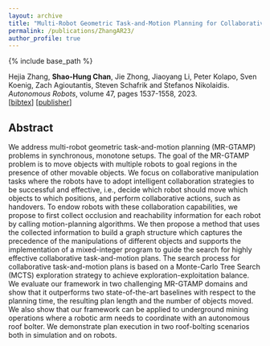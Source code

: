 ```yaml
---
layout: archive
title: "Multi-Robot Geometric Task-and-Motion Planning for Collaborative Manipulation Tasks"
permalink: /publications/ZhangAR23/
author_profile: true
---
```


{% include base_path %}

      
Hejia Zhang, **Shao-Hung Chan**, Jie Zhong,  Jiaoyang Li, Peter Kolapo, Sven Koenig, Zach Agioutantis, Steven Schafrik and Stefanos Nikolaidis.            
<i>Autonomous Robots</i>, volume 47, pages 1537-1558, 2023.               
[<a href="javascript:void(0)" onclick="(function(target, id) { if ($('#' + id).css('display') == 'block') { $('#' + id).hide('fast'); $(target).text('bibtex') } else { $('#' + id).show('fast'); $(target).text('bibtex▲') } })(this, 'bibtex-ZhangAR23');">bibtex</a>]
[[publisher](https://doi.org/10.1007/s10514-023-10148-y)]
<div id="bibtex-ZhangAR23" style="display:none">
<pre>@article{ZhangAR23,
  author    = {Hejia Zhang and Shao-Hung Chan and Jie Zhong and Jiaoyang Li and Peter Kolapo and Sven Koenig and Zach Agioutantis and Steven Schafrik and Stefanos Nikolaidis.},
  title     = {Multi-robot geometric task-and-motion planning for collaborative manipulation tasks},
  journal   = {Autonomous Robots},
  year      = {2023},
  volume    = {47},
  pages     = {1537--1558},
  doi       = {10.1007/s10514-023-10148-y},
}
</pre></div>

## Abstract
We address multi-robot geometric task-and-motion planning (MR-GTAMP) problems in synchronous, monotone setups. The goal of the MR-GTAMP problem is to move objects with multiple robots to goal regions in the presence of other movable objects. We focus on collaborative manipulation tasks where the robots have to adopt intelligent collaboration strategies to be successful and effective, i.e., decide which robot should move which objects to which positions, and perform collaborative actions, such as handovers. To endow robots with these collaboration capabilities, we propose to first collect occlusion and reachability information for each robot by calling motion-planning algorithms. We then propose a method that uses the collected information to build a graph structure which captures the precedence of the manipulations of different objects and supports the implementation of a mixed-integer program to guide the search for highly effective collaborative task-and-motion plans. The search process for collaborative task-and-motion plans is based on a Monte-Carlo Tree Search (MCTS) exploration strategy to achieve exploration-exploitation balance. We evaluate our framework in two challenging MR-GTAMP domains and show that it outperforms two state-of-the-art baselines with respect to the planning time, the resulting plan length and the number of objects moved. We also show that our framework can be applied to underground mining operations where a robotic arm needs to coordinate with an autonomous roof bolter. We demonstrate plan execution in two roof-bolting scenarios both in simulation and on robots. 